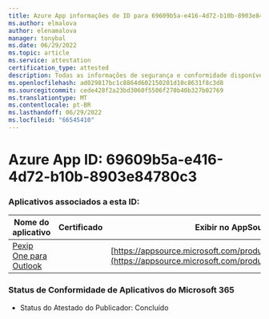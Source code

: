 ```yaml
---
title: Azure App informações de ID para 69609b5a-e416-4d72-b10b-8903e84780c3
ms.author: elmalova
author: elenamalova
manager: tonybal
ms.date: 06/29/2022
ms.topic: article
ms.service: attestation
certification_type: attested
description: Todas as informações de segurança e conformidade disponíveis para 69609b5a-e416-4d72-b10b-8903e84780c3.
ms.openlocfilehash: ad029817bc1c8864d602150201d10c8631f8c3d8
ms.sourcegitcommit: cede428f2a23bd3060f5506f270b40b327b02769
ms.translationtype: MT
ms.contentlocale: pt-BR
ms.lasthandoff: 06/29/2022
ms.locfileid: "66545410"
---
```

# <a name="azure-app-id-69609b5a-e416-4d72-b10b-8903e84780c3"></a>Azure App ID: 69609b5a-e416-4d72-b10b-8903e84780c3


### <a name="apps-associated-with-this-id"></a>Aplicativos associados a esta ID:
| **Nome do aplicativo** | **Certificado** | **Exibir no AppSource** |
|--------------|---------------|-----------------------|
| [Pexip One para Outlook](../forward/WA200003137.md) |  | [https://appsource.microsoft.com/product/office/WA200003137](https://appsource.microsoft.com/product/office/WA200003137) |

### <a name="microsoft-365-app-compliance-status"></a>Status de Conformidade de Aplicativos do Microsoft 365
- Status do Atestado do Publicador: Concluído
